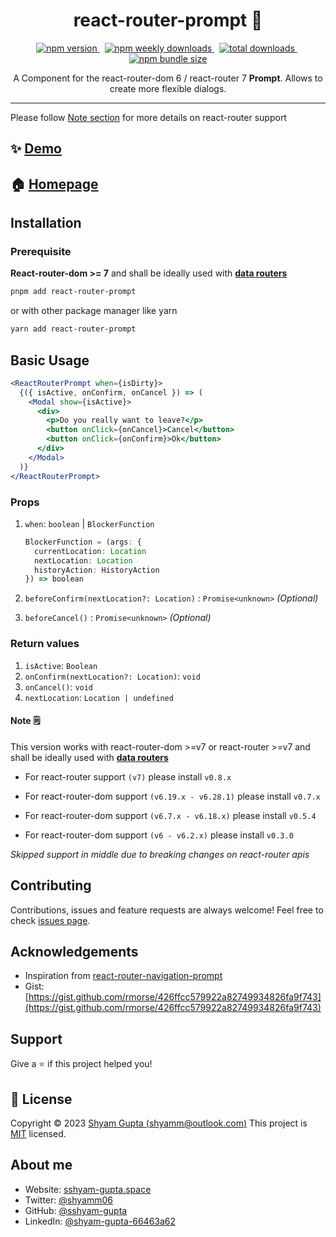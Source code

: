 <h1 align="center">react-router-prompt 🚨</h1>

<p align="center">
  <a href="https://www.npmjs.com/package/react-router-prompt">
    <img alt="npm version" src="https://img.shields.io/npm/v/react-router-prompt.svg">
  </a>
  &nbsp;
  <a href="https://www.npmjs.com/package/react-router-prompt">
    <img alt="npm weekly downloads" src="https://img.shields.io/npm/dw/react-router-prompt.svg">
  </a>
  &nbsp;
  <a href="https://www.npmjs.com/package/react-router-prompt">
    <img alt="total downloads" src="https://img.shields.io/npm/dt/react-router-prompt.svg">
  </a>
  &nbsp;
  <a href="https://www.npmjs.com/package/react-router-prompt">
    <img alt="npm bundle size" src="https://img.shields.io/bundlephobia/minzip/react-router-prompt">
  </a>
</p>


<p align="center">
  A Component for the react-router-dom 6 / react-router 7 <b>Prompt</b>. Allows to create more flexible dialogs.
</p>

<hr />

Please follow [Note section](https://github.com/sshyam-gupta/react-router-prompt#note) for more details on react-router support

## ✨ [Demo](https://codesandbox.io/s/react-router-prompt-example-react-router-6-7-y9ug7z?file=/src/App.js)

## 🏠 [Homepage](https://github.com/sshyam-gupta/react-router-prompt#readme)

## Installation

### Prerequisite

**React-router-dom >= 7** and shall be ideally used with [**data routers**](https://reactrouter.com/6.28.1/routers/picking-a-router#using-v64-data-apis)

```bash
pnpm add react-router-prompt
```

or with other package manager like yarn

```bash
yarn add react-router-prompt
```

## Basic Usage

```jsx
<ReactRouterPrompt when={isDirty}>
  {({ isActive, onConfirm, onCancel }) => (
    <Modal show={isActive}>
      <div>
        <p>Do you really want to leave?</p>
        <button onClick={onCancel}>Cancel</button>
        <button onClick={onConfirm}>Ok</button>
      </div>
    </Modal>
  )}
</ReactRouterPrompt>
```

### Props

1. `when`: `boolean` | `BlockerFunction`

   ```ts
   BlockerFunction = (args: {
     currentLocation: Location
     nextLocation: Location
     historyAction: HistoryAction
   }) => boolean
   ```

2. `beforeConfirm(nextLocation?: Location)` : `Promise<unknown>` _(Optional)_

3. `beforeCancel()` : `Promise<unknown>` _(Optional)_

### Return values

1. `isActive`: `Boolean`
2. `onConfirm(nextLocation?: Location)`: `void`
3. `onCancel()`: `void`
4. `nextLocation`: `Location | undefined`

#### Note 🗒️

This version works with react-router-dom >=v7 or react-router >=v7 and shall be ideally used with [**data routers**](https://reactrouter.com/6.28.1/routers/picking-a-router#using-v64-data-apis)

- For react-router support `(v7)` please install `v0.8.x`

- For react-router-dom support `(v6.19.x - v6.28.1)` please install `v0.7.x`

- For react-router-dom support `(v6.7.x - v6.18.x)` please install `v0.5.4`

- For react-router-dom support `(v6 - v6.2.x)` please install `v0.3.0`

_Skipped support in middle due to breaking changes on react-router apis_

## Contributing

Contributions, issues and feature requests are always welcome!
Feel free to check [issues page](https://github.com/sshyam-gupta/react-router-prompt/issues).

## Acknowledgements

- Inspiration from [react-router-navigation-prompt](https://www.npmjs.com/package/react-router-navigation-prompt)
- Gist: [https://gist.github.com/rmorse/426ffcc579922a82749934826fa9f743](https://gist.github.com/rmorse/426ffcc579922a82749934826fa9f743)

## Support

Give a ⭐️ if this project helped you!

## 📝 License

Copyright © 2023 [Shyam Gupta (shyamm@outlook.com)](https://github.com/sshyam-gupta)
This project is [MIT](https://github.com/sshyam-gupta/react-router-prompt/blob/main/LICENSE) licensed.

## About me

- Website: [sshyam-gupta.space](https://sshyam-gupta.space/)
- Twitter: [@shyamm06](https://twitter.com/shyamm06)
- GitHub: [@sshyam-gupta](https://github.com/sshyam-gupta)
- LinkedIn: [@shyam-gupta-66463a62](https://linkedin.com/in/https://www.linkedin.com/in/shyam-gupta-66463a62/)
